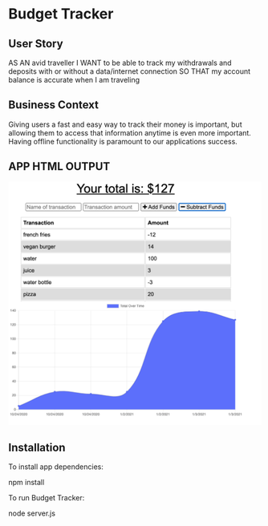 # Budget Tracker

## User Story

AS AN avid traveller
I WANT to be able to track my withdrawals and deposits with or without a data/internet connection
SO THAT my account balance is accurate when I am traveling

## Business Context

Giving users a fast and easy way to track their money is important, but allowing them to access that information anytime is even more important. Having offline functionality is paramount to our applications success.

## APP HTML OUTPUT

![Budget Tracker](./Assets/budgettracker.png)

## Installation

To install app dependencies:

npm install

To run Budget Tracker:

node server.js
